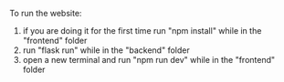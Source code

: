 To run the website:

1) if you are doing it for the first time run "npm install" while in the "frontend" folder
2) run "flask run" while in the "backend" folder
3) open a new terminal and run "npm run dev" while in the "frontend" folder
